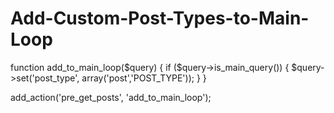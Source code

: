 # Add-Custom-Post-Types-to-Main-Loop

function add_to_main_loop($query) {
    if ($query->is_main_query()) {
        $query->set('post_type', array('post','POST_TYPE'));
    }
}
  
add_action('pre_get_posts', 'add_to_main_loop');
